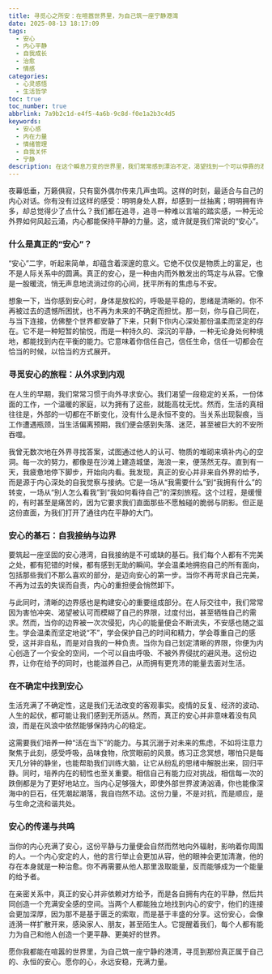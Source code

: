 ```yaml
---
title: 寻觅心之所安：在喧嚣世界里，为自己筑一座宁静港湾
date: 2025-08-13 18:17:09
tags:
  - 安心
  - 内心平静
  - 自我成长
  - 治愈
  - 情感
categories:
  - 心灵感悟
  - 生活哲学
toc: true
toc_number: true
abbrlink: 7a9b2c1d-e4f5-4a6b-9c8d-f0e1a2b3c4d5
keywords:
  - 安心感
  - 内在力量
  - 情绪管理
  - 自我关怀
  - 宁静
description: 在这个瞬息万变的世界里，我们常常感到漂泊不定，渴望找到一个可以停靠的港湾。这篇文章将带你深入探讨“安心”的真谛，它不仅仅是外部环境的稳定，更是内心深处那份不被外界扰动的宁静与力量。让我们一起，从喧嚣中抽离，向内探索，为自己筑起一座坚不可摧的心灵堡垒，寻觅那份真正属于自己的、永恒的安心。
---
```


夜幕低垂，万籁俱寂，只有窗外偶尔传来几声虫鸣。这样的时刻，最适合与自己的内心对话。你有没有过这样的感受：明明身处人群，却感到一丝抽离；明明拥有许多，却总觉得少了点什么？我们都在追寻，追寻一种难以言喻的踏实感，一种无论外界如何风起云涌，内心都能保持平静的力量。这，或许就是我们常说的“安心”。

### 什么是真正的“安心”？

“安心”二字，听起来简单，却蕴含着深邃的意义。它绝不仅仅是物质上的富足，也不是人际关系中的圆满。真正的安心，是一种由内而外散发出的笃定与从容。它像是一股暖流，悄无声息地流淌过你的心间，抚平所有的焦虑与不安。

想象一下，当你感到安心时，身体是放松的，呼吸是平稳的，思绪是清晰的。你不再被过去的遗憾所困扰，也不再为未来的不确定而担忧。那一刻，你与自己同在，与当下连接，仿佛整个世界都安静了下来，只剩下你内心深处那份温柔而坚定的存在。它不是一种短暂的愉悦，而是一种持久的、深沉的平静，一种无论身处何种境地，都能找到内在平衡的能力。它意味着你信任自己，信任生命，信任一切都会在恰当的时候，以恰当的方式展开。

### 寻觅安心的旅程：从外求到内观

在人生的早期，我们常常习惯于向外寻求安心。我们渴望一段稳定的关系，一份体面的工作，一个温暖的家庭，以为拥有了这些，就能高枕无忧。然而，生活的真相往往是，外部的一切都在不断变化，没有什么是永恒不变的。当关系出现裂痕，当工作遭遇瓶颈，当生活偏离预期，我们便会感到失落、迷茫，甚至被巨大的不安所吞噬。

我曾无数次地在外界寻找答案，试图通过他人的认可、物质的堆砌来填补内心的空洞。每一次的努力，都像是在沙滩上建造城堡，海浪一来，便荡然无存。直到有一天，我疲惫地停下脚步，开始向内看。我发现，真正的安心并非来自外界的给予，而是源于内心深处的自我觉察与接纳。它是一场从“我需要什么”到“我拥有什么”的转变，一场从“别人怎么看我”到“我如何看待自己”的深刻旅程。这个过程，是缓慢的，有时甚至是痛苦的，因为它要求我们直面那些不愿触碰的脆弱与阴影。但正是这份直面，为我们打开了通往内在平静的大门。

### 安心的基石：自我接纳与边界

要筑起一座坚固的安心港湾，自我接纳是不可或缺的基石。我们每个人都有不完美之处，都有犯错的时候，都有感到无助的瞬间。学会温柔地拥抱自己的所有面向，包括那些我们不那么喜欢的部分，是迈向安心的第一步。当你不再苛求自己完美，不再为过去的失误而自责，内心的重担便会悄然卸下。

与此同时，清晰的边界感也是构建安心的重要组成部分。在人际交往中，我们常常因为害怕冲突、渴望被认可而模糊了自己的界限，过度付出，甚至牺牲自己的需求。然而，当你的边界被一次次侵犯，内心的能量便会不断流失，不安感也随之滋生。学会温柔而坚定地说“不”，学会保护自己的时间和精力，学会尊重自己的感受，这并非自私，而是对自我的一种负责。当你为自己划定清晰的界限，你便为内心创造了一个安全的空间，一个可以自由呼吸、不被外界侵扰的避风港。这份边界，让你在给予的同时，也能滋养自己，从而拥有更充沛的能量去面对生活。

### 在不确定中找到安心

生活充满了不确定性，这是我们无法改变的客观事实。疫情的反复、经济的波动、人生的起伏，都可能让我们感到无所适从。然而，真正的安心并非意味着没有风浪，而是在风浪中依然能够保持内心的稳定。

这需要我们培养一种“活在当下”的能力。与其沉溺于对未来的焦虑，不如将注意力聚焦于此刻，感受呼吸，品味食物，欣赏眼前的风景。练习正念冥想，哪怕只是每天几分钟的静坐，也能帮助我们训练大脑，让它从纷乱的思绪中解脱出来，回归平静。同时，培养内在的韧性也至关重要。相信自己有能力应对挑战，相信每一次的跌倒都是为了更好地站立。当内心足够强大，即使外部世界波涛汹涌，你也能像深海中的巨石，任凭潮起潮落，我自岿然不动。这份力量，不是对抗，而是顺应，是与生命之流和谐共处。

### 安心的传递与共鸣

当你的内心充满了安心，这份平静与力量便会自然而然地向外辐射，影响着你周围的人。一个内心安定的人，他的言行举止会更加从容，他的眼神会更加清澈，他的存在本身就是一种治愈。你不再需要从他人那里汲取能量，反而能够成为一个能量的给予者。

在亲密关系中，真正的安心并非依赖对方给予，而是各自拥有内在的平静，然后共同创造一个充满安全感的空间。当两个人都能独立地找到内心的安宁，他们的连接会更加深厚，因为那不是基于匮乏的索取，而是基于丰盛的分享。这份安心，会像涟漪一样扩散开来，感染家人、朋友，甚至陌生人。它提醒着我们，每个人都有能力为自己和他人创造一个更平静、更美好的世界。

愿你我都能在喧嚣的世界里，为自己筑一座宁静的港湾，寻觅到那份真正属于自己的、永恒的安心。愿你的心，永远安稳，充满力量。